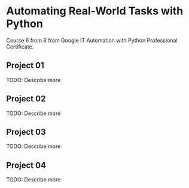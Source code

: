 # Automating Real-World Tasks with Python

Course 6 from 6 from Google IT Automation with Python Professional Certificate.

## Project 01

TODO: Describe more

## Project 02

TODO: Describe more

## Project 03

TODO: Describe more

## Project 04

TODO: Describe more

